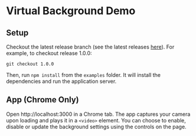 # Virtual Background Demo

## Setup

Checkout the latest release branch (see the latest releases [here](https://github.com/twilio/twilio-video-processors.js/releases)). For example, to checkout release 1.0.0:

```
git checkout 1.0.0
```

Then, run `npm install` from the `examples` folder. It will install the dependencies and run the application server.

## App (Chrome Only)

Open http://localhost:3000 in a Chrome tab. The app captures your camera upon loading and plays it in a `<video>` element. You can choose to enable, disable or update the background settings using the controls on the page.

